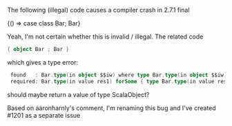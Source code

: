 The following (illegal) code causes a compiler crash in 2.7.1 final

{() => case class Bar; Bar}


Yeah, I'm not certain whether this is invalid / illegal. The related code
```scala
{ object Bar ; Bar }
```
which gives a type error:
```scala
 found   : Bar.type(in object $$iw) where type Bar.type(in object $$iw) <: Bar with Singleton
 required: Bar.type(in value res1) forSome { type Bar.type(in value res1) <: Bar with Singleton; type Bar <: java.lang.Object with ScalaObject }
```

should maybe return a value of type ScalaObject?


Based on aaronharnly's comment, I'm renaming this bug and I've created #1201 as a separate issue
